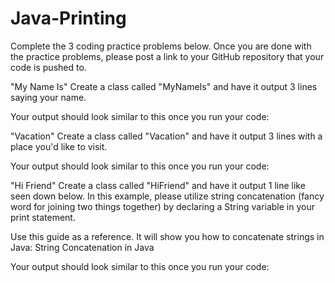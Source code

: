 # Java-Printing

Complete the 3 coding practice problems below. Once you are done with the practice problems, please post a link to your GitHub repository that your code is pushed to.


"My Name Is"
Create a class called "MyNameIs" and have it output 3 lines saying your name.


Your output should look similar to this once you run your code:




"Vacation"
Create a class called "Vacation" and have it output 3 lines with a place you'd like to visit.


Your output should look similar to this once you run your code:




"Hi Friend"
Create a class called "HiFriend" and have it output 1 line like seen down below. In this example, please utilize string concatenation (fancy word for joining two things together) by declaring a String variable in your print statement. 



Use this guide as a reference. It will show you how to concatenate strings in Java:  String Concatenation in Java


Your output should look similar to this once you run your code:

